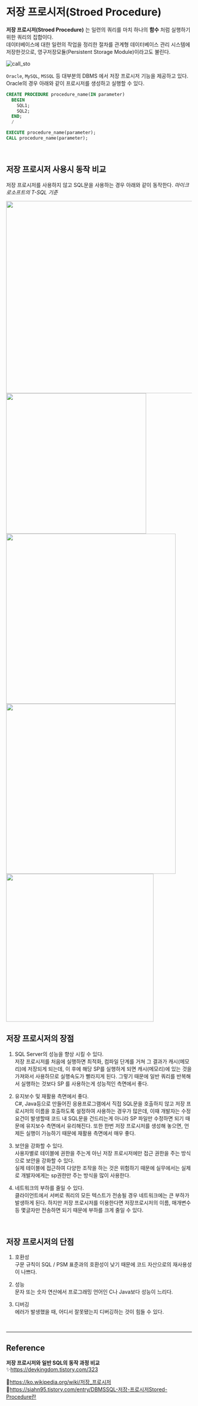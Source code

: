 # 저장 프로시저(Stroed Procedure)

**저장 프로시저(Stroed Procedure)** 는 일련의 쿼리를 마치 하나의 **함수** 처럼 실행하기 위한 쿼리의 집합이다.  
데이터베이스에 대한 일련의 작업을 정리한 절차를 관계형 데이터베이스 관리 시스템에 저장한것으로, 영구저장모듈(Persistent Storage Module)이라고도 불린다.

![call_sto](https://user-images.githubusercontent.com/66757141/213897835-18ba67ae-7046-40e7-947e-8b14f2f70ff1.gif)

`Oracle`, `MySQL`, `MSSQL` 등 대부분의 DBMS 에서 저장 프로시저 기능을 제공하고 있다.  
Oracle의 경우 아래와 같이 프로시저를 생성하고 실행할 수 있다.

```sql
CREATE PROCEDURE procedure_name(IN parameter)
  BEGIN
    SQL1;
    SQL2;
  END;
  /

EXECUTE procedure_name(parameter);
CALL procedure_name(parameter);
```

<br/>

## 저장 프로시저 사용시 동작 비교

저장 프로시저를 사용하지 않고 SQL문을 사용하는 경우 아래와 같이 동작한다. _마이크로소프트의 T-SQL 기준_

<img src="https://user-images.githubusercontent.com/66757141/213897841-0ad8716c-fd26-4801-97b6-5cdb486c388c.png" alt="" width="520" />
<img src="https://user-images.githubusercontent.com/66757141/213897844-15646a92-8127-44e4-b817-c5a8de46e432.png" alt="" width="380" />
<img src="https://user-images.githubusercontent.com/66757141/213897845-5dd71aae-8c96-42c0-b5b0-91a9e2c688f6.png" alt="" width="460" />
<img src="https://user-images.githubusercontent.com/66757141/213897849-2290afc1-a0c6-4cd2-bbcb-dae85e23b612.png" alt="" width="460" />
<img src="https://user-images.githubusercontent.com/66757141/213897850-a5fa80bd-6584-4e33-a3f9-dbc5905efe27.png" alt="" width="400" />

<br/>

## 저장 프로시저의 장점

1. SQL Server의 성능을 향상 시킬 수 있다.  
   저장 프로시저를 처음에 실행하면 최적화, 컴파일 단계를 거쳐 그 결과가 캐시(메모리)에 저장되게 되는데, 이 후에 해당 SP를 실행하게 되면 캐시(메모리)에 있는 것을 가져와서 사용하므로 실행속도가 빨라지게 된다.
   그렇기 때문에 일반 쿼리를 반복해서 실행하는 것보다 SP 를 사용하는게 성능적인 측면에서 좋다.

2. 유지보수 및 재활용 측면에서 좋다.  
   C#, Java등으로 만들어진 응용프로그램에서 직접 SQL문을 호출하지 않고 저장 프로시저의 이름을 호출하도록 설정하여 사용하는 경우가 많은데, 이때 개발자는 수정요건이 발생할때 코드 내 SQL문을 건드리는게 아니라 SP 파일만 수정하면 되기 때문에 유지보수 측면에서 유리해진다.
   또한 한번 저장 프로시저를 생성해 놓으면, 언제든 실행이 가능하기 때문에 재활용 측면에서 매우 좋다.

3. 보안을 강화할 수 있다.  
   사용자별로 테이블에 권한을 주는게 아닌 저장 프로시저에만 접근 권한을 주는 방식으로 보안을 강화할 수 있다.  
   실제 테이블에 접근하여 다양한 조작을 하는 것은 위험하기 때문에 실무에서는 실제로 개발자에게는 sp권한만 주는 방식을 많이 사용한다.

4. 네트워크의 부하를 줄일 수 있다.  
   클라이언트에서 서버로 쿼리의 모든 텍스트가 전송될 경우 네트워크에는 큰 부하가 발생하게 된다. 하지만 저장 프로시저를 이용한다면 저장프로시저의 이름, 매개변수 등 몇글자만 전송하면 되기 때문에 부하를 크게 줄일 수 있다.

<br/>

## 저장 프로시저의 단점

1. 호환성  
   구문 규칙이 SQL / PSM 표준과의 호환성이 낮기 때문에 코드 자산으로의 재사용성이 나쁘다.

2. 성능  
   문자 또는 숫자 연산에서 프로그래밍 언어인 C나 Java보다 성능이 느리다.

3. 디버깅  
   에러가 발생했을 때, 어디서 잘못됐는지 디버깅하는 것이 힘들 수 있다.

<br/>

---

## Reference

**저장 프로시저와 일반 SQL의 동작 과정 비교**  
✨https://devkingdom.tistory.com/323

📄https://ko.wikipedia.org/wiki/저장_프로시저  
📄https://siahn95.tistory.com/entry/DBMSSQL-저장-프로시저Stored-Procedure란

